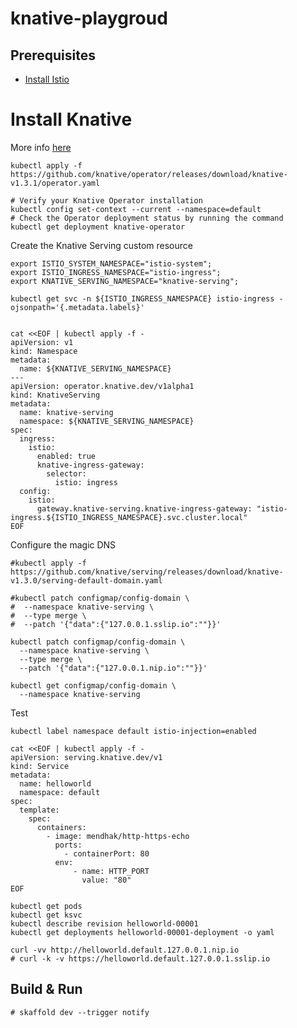 # knative-playgroud

## Prerequisites
* [Install Istio](https://github.com/scalvetr/istio-playground/blob/main/README.md#istio-playground)

# Install Knative

More info [here](https://knative.dev/docs/install/operator/knative-with-operators/)

```shell
kubectl apply -f https://github.com/knative/operator/releases/download/knative-v1.3.1/operator.yaml

# Verify your Knative Operator installation
kubectl config set-context --current --namespace=default
# Check the Operator deployment status by running the command
kubectl get deployment knative-operator
```
Create the Knative Serving custom resource

```shell
export ISTIO_SYSTEM_NAMESPACE="istio-system";
export ISTIO_INGRESS_NAMESPACE="istio-ingress";
export KNATIVE_SERVING_NAMESPACE="knative-serving";

kubectl get svc -n ${ISTIO_INGRESS_NAMESPACE} istio-ingress -ojsonpath='{.metadata.labels}'


cat <<EOF | kubectl apply -f -
apiVersion: v1
kind: Namespace
metadata:
  name: ${KNATIVE_SERVING_NAMESPACE}
---
apiVersion: operator.knative.dev/v1alpha1
kind: KnativeServing
metadata:
  name: knative-serving
  namespace: ${KNATIVE_SERVING_NAMESPACE}
spec:
  ingress:
    istio:
      enabled: true
      knative-ingress-gateway:
        selector:
          istio: ingress
  config:
    istio:
      gateway.knative-serving.knative-ingress-gateway: "istio-ingress.${ISTIO_INGRESS_NAMESPACE}.svc.cluster.local"
EOF
```
Configure the magic DNS
```shell
#kubectl apply -f https://github.com/knative/serving/releases/download/knative-v1.3.0/serving-default-domain.yaml

#kubectl patch configmap/config-domain \
#  --namespace knative-serving \
#  --type merge \
#  --patch '{"data":{"127.0.0.1.sslip.io":""}}'
  
kubectl patch configmap/config-domain \
  --namespace knative-serving \
  --type merge \
  --patch '{"data":{"127.0.0.1.nip.io":""}}'
  
kubectl get configmap/config-domain \
  --namespace knative-serving
```

Test
```shell
kubectl label namespace default istio-injection=enabled

cat <<EOF | kubectl apply -f -
apiVersion: serving.knative.dev/v1
kind: Service
metadata:
  name: helloworld
  namespace: default
spec:
  template:
    spec:
      containers:
        - image: mendhak/http-https-echo
          ports:
            - containerPort: 80
          env:
              - name: HTTP_PORT
                value: "80"
EOF

kubectl get pods
kubectl get ksvc
kubectl describe revision helloworld-00001
kubectl get deployments helloworld-00001-deployment -o yaml

curl -vv http://helloworld.default.127.0.0.1.nip.io
# curl -k -v https://helloworld.default.127.0.0.1.sslip.io
```

## Build & Run
```shell
# skaffold dev --trigger notify
```